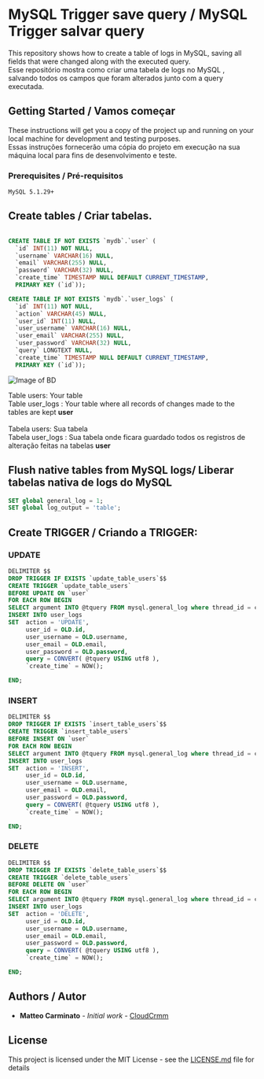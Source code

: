 # MySQL Trigger save query / MySQL Trigger salvar query
This repository shows how to create a table of logs in MySQL, saving all fields that were changed along with the executed query.<br>
Esse repositório mostra como  criar uma tabela de logs no MySQL , salvando todos os campos que foram alterados junto com a query executada.

## Getting Started / Vamos começar

These instructions will get you a copy of the project up and running on your local machine for development and testing purposes. <br>
Essas instruções fornecerão uma cópia do projeto em execução na sua máquina local para fins de desenvolvimento e teste.

### Prerequisites / Pré-requisitos

```
MySQL 5.1.29+
```

## Create tables / Criar tabelas. 

```sql

CREATE TABLE IF NOT EXISTS `mydb`.`user` (
  `id` INT(11) NOT NULL,
  `username` VARCHAR(16) NULL,
  `email` VARCHAR(255) NULL,
  `password` VARCHAR(32) NULL,
  `create_time` TIMESTAMP NULL DEFAULT CURRENT_TIMESTAMP,
  PRIMARY KEY (`id`));

CREATE TABLE IF NOT EXISTS `mydb`.`user_logs` (
  `id` INT(11) NOT NULL,
  `action` VARCHAR(45) NULL,
  `user_id` INT(11) NULL,
  `user_username` VARCHAR(16) NULL,
  `user_email` VARCHAR(255) NULL,
  `user_password` VARCHAR(32) NULL,
  `query` LONGTEXT NULL,
  `create_time` TIMESTAMP NULL DEFAULT CURRENT_TIMESTAMP,
  PRIMARY KEY (`id`));
```
![Image of BD](https://i.imgur.com/osVHLpa.png)<br>

Table users: Your table <br>
Table user_logs : Your table where all records of changes made to the tables are kept <b>user</b> <br>
<br>
Tabela users: Sua tabela <br>
Tabela user_logs : Sua tabela onde ficara guardado todos os registros de alteração feitas na tabelas <b>user</b> <br>

## Flush native tables from MySQL logs/  Liberar tabelas nativa de logs do MySQL
```sql
SET global general_log = 1;
SET global log_output = 'table';
```

## Create TRIGGER / Criando a TRIGGER:
### UPDATE
```sql
DELIMITER $$
DROP TRIGGER IF EXISTS `update_table_users`$$
CREATE TRIGGER `update_table_users` 
BEFORE UPDATE ON `user` 
FOR EACH ROW BEGIN 
SELECT argument INTO @tquery FROM mysql.general_log where thread_id = connection_id() and argument like 'UPDATE%' order by event_time desc limit 1;
INSERT INTO user_logs
SET  action = 'UPDATE',
     user_id = OLD.id,
     user_username = OLD.username,
     user_email = OLD.email,
     user_password = OLD.password,
     query = CONVERT( @tquery USING utf8 ),
     `create_time` = NOW();

END;
```

### INSERT
```sql
DELIMITER $$
DROP TRIGGER IF EXISTS `insert_table_users`$$
CREATE TRIGGER `insert_table_users` 
BEFORE INSERT ON `user` 
FOR EACH ROW BEGIN 
SELECT argument INTO @tquery FROM mysql.general_log where thread_id = connection_id() and argument like 'INSERT%' order by event_time desc limit 1;
INSERT INTO user_logs
SET  action = 'INSERT',
     user_id = OLD.id,
     user_username = OLD.username,
     user_email = OLD.email,
     user_password = OLD.password,
     query = CONVERT( @tquery USING utf8 ),
     `create_time` = NOW();

END;
```

### DELETE
```sql
DELIMITER $$
DROP TRIGGER IF EXISTS `delete_table_users`$$
CREATE TRIGGER `delete_table_users` 
BEFORE DELETE ON `user` 
FOR EACH ROW BEGIN 
SELECT argument INTO @tquery FROM mysql.general_log where thread_id = connection_id() and argument like 'DELETE%' order by event_time desc limit 1;
INSERT INTO user_logs
SET  action = 'DELETE',
     user_id = OLD.id,
     user_username = OLD.username,
     user_email = OLD.email,
     user_password = OLD.password,
     query = CONVERT( @tquery USING utf8 ),
     `create_time` = NOW();

END;
```

## Authors / Autor

* **Matteo Carminato** - *Initial work* - [CloudCrmm](http://cloudcrm.tech/)

## License

This project is licensed under the MIT License - see the [LICENSE.md](LICENSE.md) file for details
